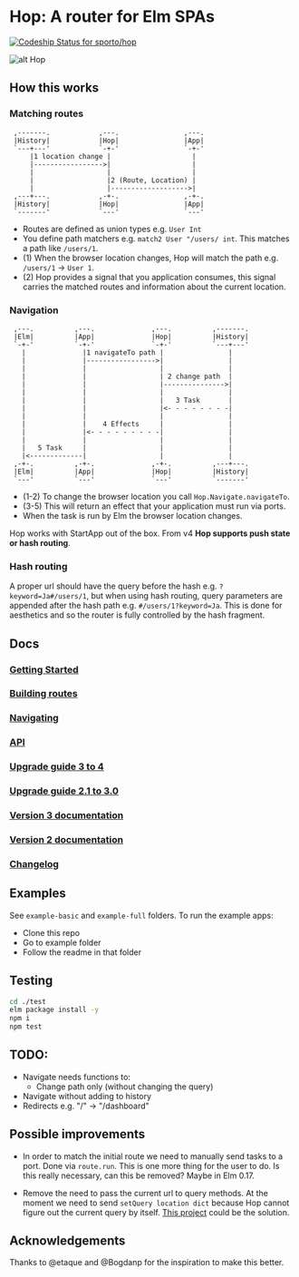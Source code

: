 # Hop: A router for Elm SPAs

[ ![Codeship Status for sporto/hop](https://codeship.com/projects/dd1caad0-cea9-0133-1fa5-5ed74b30bb55/status?branch=master)](https://codeship.com/projects/141023)

![alt Hop](https://raw.githubusercontent.com/sporto/hop/master/assets/logo.png)

## How this works

### Matching routes

     ,-------.            ,---.                ,---.
     |History|            |Hop|                |App|
     `---+---'            `-+-'                `-+-'
         |1 location change |                    |  
         |----------------->|                    |  
         |                  |                    |  
         |                  |2 (Route, Location) |  
         |                  |------------------->|  
     ,---+---.            ,-+-.                ,-+-.
     |History|            |Hop|                |App|
     `-------'            `---'                `---'


- Routes are defined as union types e.g. `User Int`
- You define path matchers e.g. `match2 User "/users/ int`. This matches a path like `/users/1`.
- (1) When the browser location changes, Hop will match the path e.g. `/users/1` -> `User 1`.
- (2) Hop provides a signal that you application consumes, this signal carries the matched routes and information about the current location.

### Navigation

     ,---.          ,---.              ,---.          ,-------.
     |Elm|          |App|              |Hop|          |History|
     `-+-'          `-+-'              `-+-'          `---+---'
       |              |1 navigateTo path |                |    
       |              |----------------->|                |    
       |              |                  |                |    
       |              |                  | 2 change path  |    
       |              |                  |--------------->|    
       |              |                  |                |    
       |              |                  |   3 Task       |    
       |              |                  |<- - - - - - - -|    
       |              |                  |                |    
       |              |    4 Effects     |                |    
       |              |<- - - - - - - - -|                |    
       |              |                  |                |    
       |   5 Task     |                  |                |    
       |<-------------|                  |                |    
     ,-+-.          ,-+-.              ,-+-.          ,---+---.
     |Elm|          |App|              |Hop|          |History|
     `---'          `---'              `---'          `-------'


- (1-2) To change the browser location you call `Hop.Navigate.navigateTo`.
- (3-5) This will return an effect that your application must run via ports.
- When the task is run by Elm the browser location changes.

Hop works with StartApp out of the box. From v4 __Hop supports push state or hash routing__.

### Hash routing

A proper url should have the query before the hash e.g. `?keyword=Ja#/users/1`,
but when using hash routing, query parameters are appended after the hash path e.g. `#/users/1?keyword=Ja`. 
This is done for aesthetics and so the router is fully controlled by the hash fragment.

## Docs

### [Getting Started](https://github.com/sporto/hop/blob/master/docs/getting-started.md)
### [Building routes](https://github.com/sporto/hop/blob/master/docs/building-routes.md)
### [Navigating](https://github.com/sporto/hop/blob/master/docs/navigating.md)
### [API](http://package.elm-lang.org/packages/sporto/hop/latest/)
### [Upgrade guide 3 to 4](https://github.com/sporto/hop/blob/master/docs/upgrade-3-to-4.md)
### [Upgrade guide 2.1 to 3.0](https://github.com/sporto/hop/blob/master/docs/upgrade-2-to-3.md)
### [Version 3 documentation](https://github.com/sporto/hop/tree/v3)
### [Version 2 documentation](https://github.com/sporto/hop/tree/v2)
### [Changelog](./docs/changelog.md)

## Examples

See `example-basic` and `example-full` folders. To run the example apps:

- Clone this repo
- Go to example folder
- Follow the readme in that folder

## Testing

```bash
cd ./test
elm package install -y
npm i
npm test
```

## TODO:

- Navigate needs functions to:
  - Change path only (without changing the query)
- Navigate without adding to history
- Redirects e.g. "/" -> "/dashboard"

## Possible improvements

- In order to match the initial route we need to manually send tasks to a port. Done via `route.run`. This is one more thing for the user to do. Is this really necessary, can this be removed? Maybe in Elm 0.17.

- Remove the need to pass the current url to query methods. At the moment we need to send `setQuery location dict` because Hop cannot figure out the current query by itself. [This project](https://github.com/rgrempel/elm-web-api#webapilocation) could be the solution.

## Acknowledgements

Thanks to @etaque and @Bogdanp for the inspiration to make this better.






